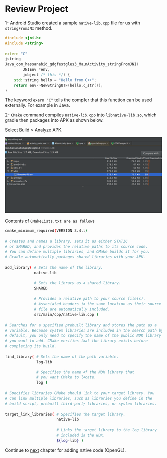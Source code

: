 # Review Project

1- Android Studio created a sample `native-lib.cpp` file for us with `stringFromJNI` method.

```c++
#include <jni.h>
#include <string>

extern "C"
jstring
Java_com_hassanabid_gdgfestgles3_MainActivity_stringFromJNI(
        JNIEnv *env,
        jobject /* this */) {
    std::string hello = "Hello from C++";
    return env->NewStringUTF(hello.c_str());
}

```

The keyword `exern "C"` tells the compiler that this function can be used externally. For example in Java.

2- `CMake` command compiles `native-lib.cpp` into `libnative-lib.so`, which gradle then packages into APK as shown below. 

Select Build > Analyze APK.

![Aanalyze APK](images/analyze_apk_6.png)

Contents of `CMakeLists.txt are as follows`

```bash
cmake_minimum_required(VERSION 3.4.1)

# Creates and names a library, sets it as either STATIC
# or SHARED, and provides the relative paths to its source code.
# You can define multiple libraries, and CMake builds it for you.
# Gradle automatically packages shared libraries with your APK.

add_library( # Sets the name of the library.
             native-lib

             # Sets the library as a shared library.
             SHARED

             # Provides a relative path to your source file(s).
             # Associated headers in the same location as their source
             # file are automatically included.
             src/main/cpp/native-lib.cpp )

# Searches for a specified prebuilt library and stores the path as a
# variable. Because system libraries are included in the search path by
# default, you only need to specify the name of the public NDK library
# you want to add. CMake verifies that the library exists before
# completing its build.

find_library( # Sets the name of the path variable.
              log-lib

              # Specifies the name of the NDK library that
              # you want CMake to locate.
              log )

# Specifies libraries CMake should link to your target library. You
# can link multiple libraries, such as libraries you define in the
# build script, prebuilt third-party libraries, or system libraries.

target_link_libraries( # Specifies the target library.
                       native-lib

                       # Links the target library to the log library
                       # included in the NDK.
                       ${log-lib} )

```

Continue to [next](add_native_code.md) chapter for adding native code (OpenGL). 

